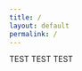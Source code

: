 ```yaml
---
title: /
layout: default
permalink: /
---
```

<link rel="stylesheet" href="/_sass/glitch.scss" />
<script>
  if(/Android|webOS|iPhone|iPad|iPod|BlackBerry|IEMobile|Opera Mini/i.test(navigator.userAgent)){
  // true for mobile device
  document.write("MOBILE DEVICE BABY");
}else{
  // false for not mobile device
document.write('<div class="container central">\n');
document.write('<div class="glitch" data-text="ELISABÉTH">ELISABÉTH</div>\n');
document.write('<div class="glow">ELISABÉTH</div>\n');
document.write('<p class="subtitle">IMPRACTICAL DEVELOPER</p>\n');
document.write('</div>\n');
document.write('<div class="scanlines"></div>\n');
}
</script>
<p class="central"> TEST TEST TEST </p>
